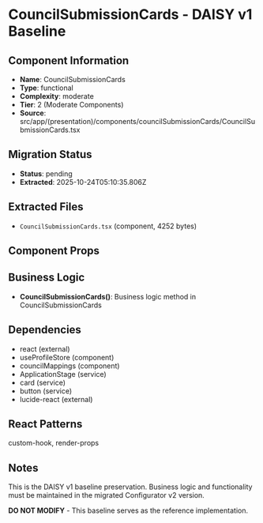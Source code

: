 # CouncilSubmissionCards - DAISY v1 Baseline

## Component Information

- **Name**: CouncilSubmissionCards
- **Type**: functional
- **Complexity**: moderate
- **Tier**: 2 (Moderate Components)
- **Source**: src/app/(presentation)/components/councilSubmissionCards/CouncilSubmissionCards.tsx

## Migration Status

- **Status**: pending
- **Extracted**: 2025-10-24T05:10:35.806Z

## Extracted Files

- `CouncilSubmissionCards.tsx` (component, 4252 bytes)

## Component Props



## Business Logic

- **CouncilSubmissionCards()**: Business logic method in CouncilSubmissionCards

## Dependencies

- react (external)
- useProfileStore (component)
- councilMappings (component)
- ApplicationStage (service)
- card (service)
- button (service)
- lucide-react (external)

## React Patterns

custom-hook, render-props

## Notes

This is the DAISY v1 baseline preservation. Business logic and functionality
must be maintained in the migrated Configurator v2 version.

**DO NOT MODIFY** - This baseline serves as the reference implementation.
